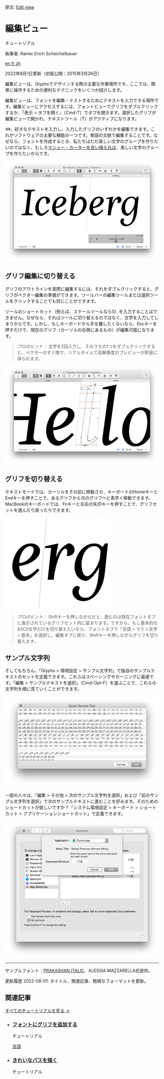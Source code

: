 原文: [Edit view](https://glyphsapp.com/learn/edit-view)
# 編集ビュー

チュートリアル

執筆者: Rainer Erich Scheichelbauer

[ en ](https://glyphsapp.com/learn/edit-view) [ fr ](https://glyphsapp.com/fr/learn/edit-view) [ zh ](https://glyphsapp.com/zh/learn/edit-view)

2022年8月1日更新（初版公開：2015年3月26日）

編集ビューは、Glyphsでデザインする際の主要な作業場所です。ここでは、簡単に操作するための便利なテクニックをいくつか紹介します。

編集ビューは、フォントを編集・テストするためにテキストを入力できる場所です。編集ビューにアクセスするには、フォントビューでグリフをダブルクリックするか、「表示 > タブを開く」（Cmd-T）でタブを開きます。選択したグリフが編集ビューで開かれ、テキストツール（T）がアクティブになります。

 अब、好きなテキストを入力し、入力したグリフのいずれかを編集できます。これがソフトウェアの主要な機能の一つです。単語の文脈で編集することです。なぜなら、フォントを作成するとき、私たちはただ美しい文字のグループを作りたいのではなく、むしろ[マシュー・カーターを言い換えれば](https://www.goodreads.com/quotes/489324-type-is-a-beautiful-group-of-letters-not-a-group)、美しい文字のグループを作りたいからです。

![](images/edit-iceberg.png)

## グリフ編集に切り替える

グリフのアウトラインを実際に編集するには、それをダブルクリックすると、グリフがベクター編集の準備ができます。ツールバーの編集ツールまたは選択ツールをクリックすることでも同じことができます。

ツールのショートカット（例えば、スケールツールならS）を入力することはできません。なぜなら、それはツールに切り替えるのではなく、文字を入力してしまうからです。しかし、もしキーボードから手を離したくないなら、Escキーを押すだけで、現在のグリフ（カーソルの右側にあるもの）が編集可能になります。

> *プロのヒント：* 文字を2回入力し、そのうちの1つをダブルクリックすると、ベクターのすぐ隣で、リアルタイムで高解像度のプレビューが即座に得られます。

![](images/edit-hello.png)

## グリフを切り替える

テキストモードでは、カーソルをその前に移動させ、キーボードのHomeキーとEndキーを押すことで、あるグリフから次のグリフへと素早く移動できます。MacBookのキーボードでは、Fnキーと左右の矢印キーを押すことで、グリフセットを進んだり戻ったりできます。

![](images/edit-switch.gif)

> *プロのヒント：* Shiftキーを押しながらだと、進むのは現在フォントタブに表示されているグリフセット内に留まります。ですから、もし基本的なASCII文字だけを切り替えたいなら、フォントタブで「言語 > ラテン文字 > 基本」を選択し、編集タブに戻り、Shiftキーを押しながらグリフを切り替えます。

## サンプル文字列

そしてもちろん、「Glyphs > 環境設定 > サンプル文字列」で独自のサンプルテキストのセットを定義できます。これらはスペーシングやカーニングに最適です。「編集 > サンプルテキストを選択」（Cmd-Opt-F）を選ぶことで、これらの文字列を順に見ていくことができます。

![](images/edit-samplestrings.png)

一部の人々は、「編集 > その他 > 次のサンプル文字列を選択」および「前のサンプル文字列を選択」で次のサンプルテキストに進むことを好みます。そのためのショートカットが欲しいですか？「システム環境設定 > キーボード > ショートカット > アプリケーションショートカット」で定義できます。

![](images/edit-samplestringsshortcut.png)

---
サンプルフォント：[PRAKASHAN ITALIC](http://www.alessiamazzarella.com/#/prakashan/)、ALESSIA MAZZARELLA氏提供。

更新履歴 2022-08-01: タイトル、関連記事、軽微なフォーマットを更新。

## 関連記事

[すべてのチュートリアルを見る →](https://glyphsapp.com/learn)

*   ### [フォントにグリフを追加する](adding-glyphs-to-your-font.md)

    チュートリアル

    [ 言語 ](https://glyphsapp.com/learn?q=languages)

*   ### [きれいなパスを描く](drawing-good-paths.md)

    チュートリアル